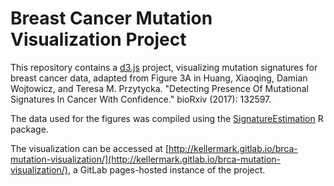 # Breast Cancer Mutation Visualization Project
This repository contains a [d3.js](https://d3js.org) project, visualizing mutation signatures for breast cancer data, adapted from Figure 3A in Huang, Xiaoqing, Damian Wojtowicz, and Teresa M. Przytycka. "Detecting Presence Of Mutational Signatures In Cancer With Confidence." bioRxiv (2017): 132597.

The data used for the figures was compiled using the [SignatureEstimation](https://www.ncbi.nlm.nih.gov/CBBresearch/Przytycka/index.cgi#signatureestimation) R package.

The visualization can be accessed at [http://kellermark.gitlab.io/brca-mutation-visualization/](http://kellermark.gitlab.io/brca-mutation-visualization/), a GitLab pages-hosted instance of the project.
